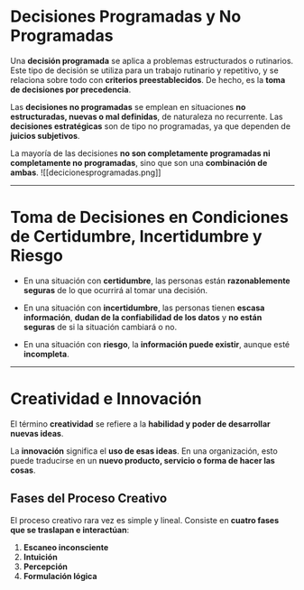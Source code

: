 # Decisiones Programadas y No Programadas

Una **decisión programada** se aplica a problemas estructurados o rutinarios. Este tipo de decisión se utiliza para un trabajo rutinario y repetitivo, y se relaciona sobre todo con **criterios preestablecidos**. De hecho, es la **toma de decisiones por precedencia**.

Las **decisiones no programadas** se emplean en situaciones **no estructuradas, nuevas o mal definidas**, de naturaleza no recurrente. Las **decisiones estratégicas** son de tipo no programadas, ya que dependen de **juicios subjetivos**.

La mayoría de las decisiones **no son completamente programadas ni completamente no programadas**, sino que son una **combinación de ambas**.
![[decicionesprogramadas.png]]

---

# Toma de Decisiones en Condiciones de Certidumbre, Incertidumbre y Riesgo

- En una situación con **certidumbre**, las personas están **razonablemente seguras** de lo que ocurrirá al tomar una decisión.
  
- En una situación con **incertidumbre**, las personas tienen **escasa información**, **dudan de la confiabilidad de los datos** y **no están seguras** de si la situación cambiará o no.

- En una situación con **riesgo**, la **información puede existir**, aunque esté **incompleta**.

---

# Creatividad e Innovación

El término **creatividad** se refiere a la **habilidad y poder de desarrollar nuevas ideas**.

La **innovación** significa el **uso de esas ideas**. En una organización, esto puede traducirse en un **nuevo producto, servicio o forma de hacer las cosas**.

## Fases del Proceso Creativo

El proceso creativo rara vez es simple y lineal. Consiste en **cuatro fases que se traslapan e interactúan**:

1. **Escaneo inconsciente**  
2. **Intuición**  
3. **Percepción**  
4. **Formulación lógica**
